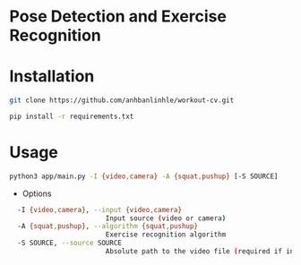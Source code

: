 # Pose Detection and Exercise Recognition

# Installation

```sh
git clone https://github.com/anhbanlinhle/workout-cv.git
```

```sh
pip install -r requirements.txt
```

# Usage

```sh
python3 app/main.py -I {video,camera} -A {squat,pushup} [-S SOURCE]
```

- Options
```sh
  -I {video,camera}, --input {video,camera}
                        Input source (video or camera)
  -A {squat,pushup}, --algorithm {squat,pushup}
                        Exercise recognition algorithm
  -S SOURCE, --source SOURCE
                        Absolute path to the video file (required if input is video)
```
